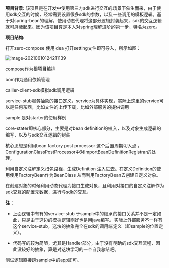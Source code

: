 **项目背景:** 该项目是在开发中使用第三方sdk进行交互的场景下催生而来，由于使用sdk交互的时候，经常需要设置很多sdk的参数，以及一些调用的模板逻辑。基于对spring-bean的理解，使用动态代理将这部分逻辑封装起来，sdk的交互逻辑就可屏蔽起来。因为该项目算是本人对spring理解进阶的第一步，特名为zero。

**项目结构:**

打开zero-compose 使用idea 打开setting文件即可导入，所示如图：

![image-20210610124211139](https://raw.githubusercontent.com/arano9/pic-host/main/img/image-20210610124211139.png)



 compose作为根项目编排

 bom作为通用依赖管理

calller-client-sdk模拟sdk调用逻辑

service-stub服务抽象的接口定义，service为具体实现，实际上这里的service可以是任何东西，比如文件的上传下载，比如外部服务的提供调用

sample 是对starter的使用样例

core-stater即核心部分，主要是对bean definition的植入，以及对象生成逻辑的编写，以及与sdk交互逻辑的封装



核心思想是利用bean factory post processor 这个后置周期切入点 ，ConfigurationClassPostProcessor中对ImportBeanDefinitionRegistrar的处理，

利用自定义注解定义扫包路径，生成Definition 注入进去。在定义Definition的使用使用FactoryBean作为BeanClass 从而利用FactoryBean去创建自定义对象。

在创建对象的时候利用动态代理为接口生成对象，且利用对接口的自定义注解作为sdk交互的配置元数据，进行与sdk的交互。



**注：**

- 上面逻辑中有有的service-stub 于sample中的继承的接口关系并不是一定如此，只是由于这边的模拟逻辑刚好也是用java编写。实际上外部服务不一样有这个service-stub，这块的抽象完全在sdk的调用端定义（即sample的位置定义）。

- 代码写的较为简陋，尤其是Handler部分，由于没有明确的sdk交互流程，因此没较好的抽象，算是对这块学习的一个自我总结吧。

  

测试逻辑直接跑sample中的app即可。